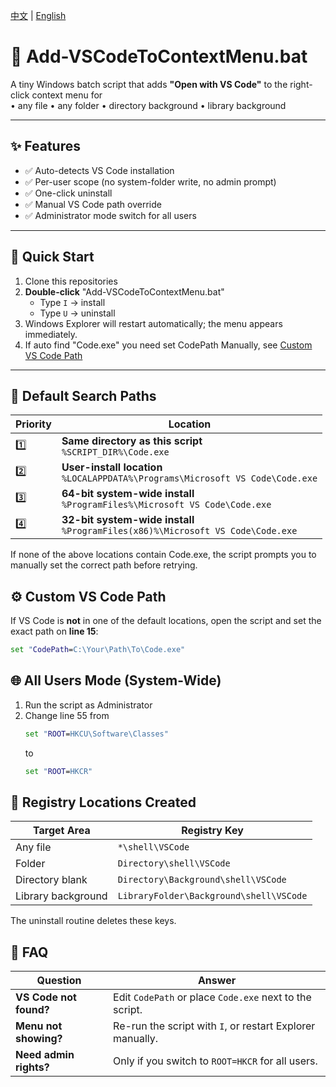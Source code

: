 
[中文](.\README_CN.md) | [English](.\README.md)

# 📜 Add-VSCodeToContextMenu.bat

A tiny Windows batch script that adds **"Open with VS Code"** to the right-click context menu for  
• any file • any folder • directory background • library background

---

## ✨ Features

- ✅ Auto-detects VS Code installation
- ✅ Per-user scope (no system-folder write, no admin prompt)
- ✅ One-click uninstall
- ✅ Manual VS Code path override
- ✅ Administrator mode switch for all users

---

## 🚀 Quick Start

1. Clone this repositories
2. **Double-click** "Add-VSCodeToContextMenu.bat"
   - Type `I` → install  
   - Type `U` → uninstall  
3. Windows Explorer will restart automatically; the menu appears immediately.
4. If auto find "Code.exe" you need set CodePath Manually, see [Custom VS Code Path](#️-custom-vs-code-path)

---

## 📂 Default Search Paths

| Priority | Location                                                                           |
| -------- | ---------------------------------------------------------------------------------- |
| 1️⃣      | **Same directory as this script**<br>`%SCRIPT_DIR%\Code.exe`                       |
| 2️⃣      | **User-install location**<br>`%LOCALAPPDATA%\Programs\Microsoft VS Code\Code.exe`  |
| 3️⃣      | **64-bit system-wide install**<br>`%ProgramFiles%\Microsoft VS Code\Code.exe`      |
| 4️⃣      | **32-bit system-wide install**<br>`%ProgramFiles(x86)%\Microsoft VS Code\Code.exe` |

If none of the above locations contain Code.exe, the script prompts you to manually set the correct path before retrying.

## ⚙️ Custom VS Code Path

If VS Code is **not** in one of the default locations, open the script and set the exact path on **line 15**:

```bat
set "CodePath=C:\Your\Path\To\Code.exe"
```

## 🌐 All Users Mode (System-Wide)

1. Run the script as Administrator
2. Change line 55 from
    ```bat
    set "ROOT=HKCU\Software\Classes"
    ```
    to
    ```bat
    set "ROOT=HKCR"
    ```

## 📄 Registry Locations Created

| Target Area        | Registry Key                            |
| ------------------ | --------------------------------------- |
| Any file           | `*\shell\VSCode`                        |
| Folder             | `Directory\shell\VSCode`                |
| Directory blank    | `Directory\Background\shell\VSCode`     |
| Library background | `LibraryFolder\Background\shell\VSCode` |

The uninstall routine deletes these keys.

## 🔧 FAQ

| Question               | Answer                                                    |
| ---------------------- | --------------------------------------------------------- |
| **VS Code not found?** | Edit `CodePath` or place `Code.exe` next to the script.   |
| **Menu not showing?**  | Re-run the script with `I`, or restart Explorer manually. |
| **Need admin rights?** | Only if you switch to `ROOT=HKCR` for all users.          |
